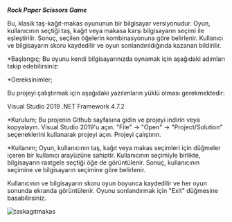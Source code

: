 ***Rock Paper Scissors Game***


Bu, klasik taş-kağıt-makas oyununun bir bilgisayar versiyonudur. Oyun, kullanıcının seçtiği taş, kağıt veya makasa karşı bilgisayarın seçimi ile eşleştirilir. Sonuç, seçilen öğelerin kombinasyonuna göre belirlenir. Kullanıcı ve bilgisayarın skoru kaydedilir ve oyun sonlandırıldığında kazanan bildirilir.

*Başlangıç;
Bu oyunu kendi bilgisayarınızda oynamak için aşağıdaki adımları takip edebilirsiniz:

*Gereksinimler;

Bu projeyi çalıştırmak için aşağıdaki yazılımların yüklü olması gerekmektedir:

Visual Studio 2019
.NET Framework 4.7.2

*Kurulum;
Bu projenin Github sayfasına gidin ve projeyi indirin veya kopyalayın.
Visual Studio 2019'u açın.
"File" -> "Open" -> "Project/Solution" seçeneklerini kullanarak projeyi açın.
Projeyi çalıştırın.

*Kullanım;
Oyun, kullanıcının taş, kağıt veya makas seçimleri için düğmeler içeren bir kullanıcı arayüzüne sahiptir. Kullanıcının seçimiyle birlikte, bilgisayarın rastgele seçtiği öğe de görüntülenir. Sonuç, kullanıcının seçimine ve bilgisayarın seçimine göre belirlenir.

Kullanıcının ve bilgisayarın skoru oyun boyunca kaydedilir ve her oyun sonunda ekranda görüntülenir. Oyunu sonlandırmak için "Exit" düğmesine basabilirsiniz.


![taskagıtmakas](https://user-images.githubusercontent.com/102469765/236487146-75482561-c839-4556-9f34-a6110a7ac018.png)